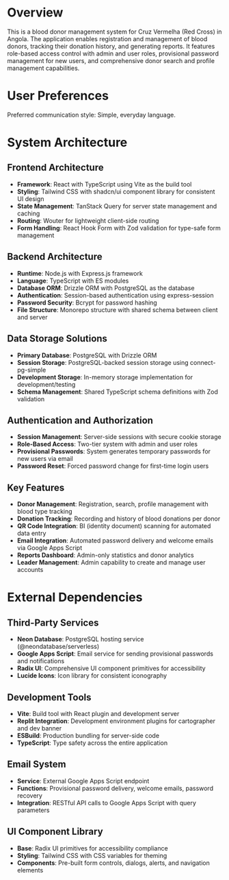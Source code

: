 # Overview

This is a blood donor management system for Cruz Vermelha (Red Cross) in Angola. The application enables registration and management of blood donors, tracking their donation history, and generating reports. It features role-based access control with admin and user roles, provisional password management for new users, and comprehensive donor search and profile management capabilities.

# User Preferences

Preferred communication style: Simple, everyday language.

# System Architecture

## Frontend Architecture
- **Framework**: React with TypeScript using Vite as the build tool
- **Styling**: Tailwind CSS with shadcn/ui component library for consistent UI design
- **State Management**: TanStack Query for server state management and caching
- **Routing**: Wouter for lightweight client-side routing
- **Form Handling**: React Hook Form with Zod validation for type-safe form management

## Backend Architecture
- **Runtime**: Node.js with Express.js framework
- **Language**: TypeScript with ES modules
- **Database ORM**: Drizzle ORM with PostgreSQL as the database
- **Authentication**: Session-based authentication using express-session
- **Password Security**: Bcrypt for password hashing
- **File Structure**: Monorepo structure with shared schema between client and server

## Data Storage Solutions
- **Primary Database**: PostgreSQL with Drizzle ORM
- **Session Storage**: PostgreSQL-backed session storage using connect-pg-simple
- **Development Storage**: In-memory storage implementation for development/testing
- **Schema Management**: Shared TypeScript schema definitions with Zod validation

## Authentication and Authorization
- **Session Management**: Server-side sessions with secure cookie storage
- **Role-Based Access**: Two-tier system with admin and user roles
- **Provisional Passwords**: System generates temporary passwords for new users via email
- **Password Reset**: Forced password change for first-time login users

## Key Features
- **Donor Management**: Registration, search, profile management with blood type tracking
- **Donation Tracking**: Recording and history of blood donations per donor
- **QR Code Integration**: BI (identity document) scanning for automated data entry
- **Email Integration**: Automated password delivery and welcome emails via Google Apps Script
- **Reports Dashboard**: Admin-only statistics and donor analytics
- **Leader Management**: Admin capability to create and manage user accounts

# External Dependencies

## Third-Party Services
- **Neon Database**: PostgreSQL hosting service (@neondatabase/serverless)
- **Google Apps Script**: Email service for sending provisional passwords and notifications
- **Radix UI**: Comprehensive UI component primitives for accessibility
- **Lucide Icons**: Icon library for consistent iconography

## Development Tools
- **Vite**: Build tool with React plugin and development server
- **Replit Integration**: Development environment plugins for cartographer and dev banner
- **ESBuild**: Production bundling for server-side code
- **TypeScript**: Type safety across the entire application

## Email System
- **Service**: External Google Apps Script endpoint
- **Functions**: Provisional password delivery, welcome emails, password recovery
- **Integration**: RESTful API calls to Google Apps Script with query parameters

## UI Component Library
- **Base**: Radix UI primitives for accessibility compliance
- **Styling**: Tailwind CSS with CSS variables for theming
- **Components**: Pre-built form controls, dialogs, alerts, and navigation elements